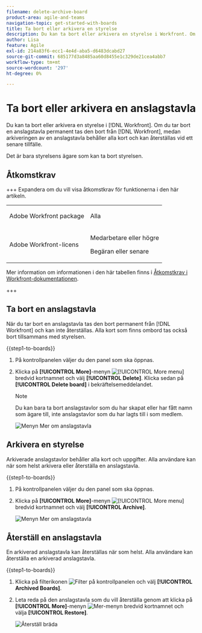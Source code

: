 ```yaml
---
filename: delete-archive-board
product-area: agile-and-teams
navigation-topic: get-started-with-boards
title: Ta bort eller arkivera en styrelse
description: Du kan ta bort eller arkivera en styrelse i Workfront. Om du tar bort en anslagstavla permanent tas den bort från Workfront, och om du arkiverar en anslagstavla behålls alla kort och kan återställas vid ett senare tillfälle.
author: Lisa
feature: Agile
exl-id: 214a83f6-ecc1-4e4d-aba5-d6483dcabd27
source-git-commit: 685177d3a8485aa60d8455e1c329de21cea4abb7
workflow-type: tm+mt
source-wordcount: '297'
ht-degree: 0%

---
```


# Ta bort eller arkivera en anslagstavla

Du kan ta bort eller arkivera en styrelse i [!DNL Workfront]. Om du tar bort en anslagstavla permanent tas den bort från [!DNL Workfront], medan arkiveringen av en anslagstavla behåller alla kort och kan återställas vid ett senare tillfälle.

Det är bara styrelsens ägare som kan ta bort styrelsen.

## Åtkomstkrav

+++ Expandera om du vill visa åtkomstkrav för funktionerna i den här artikeln.

<table style="table-layout:auto"> 
 <col> 
 <col> 
 <tbody> 
  <tr> 
   <td role="rowheader">Adobe Workfront package</td> 
   <td> <p>Alla</p> </td> 
  </tr> 
  <tr> 
   <td role="rowheader">Adobe Workfront-licens</td> 
   <td> 
   <p>Medarbetare eller högre</p> 
   <p>Begäran eller senare</p>
   </td> 
  </tr> 
 </tbody> 
</table>

Mer information om informationen i den här tabellen finns i [Åtkomstkrav i Workfront-dokumentationen](/help/quicksilver/administration-and-setup/add-users/access-levels-and-object-permissions/access-level-requirements-in-documentation.md).

+++

## Ta bort en anslagstavla

När du tar bort en anslagstavla tas den bort permanent från [!DNL Workfront] och kan inte återställas. Alla kort som finns ombord tas också bort tillsammans med styrelsen.

{{step1-to-boards}}

1. På kontrollpanelen väljer du den panel som ska öppnas.
1. Klicka på **[!UICONTROL More]**-menyn ![[!UICONTROL More menu]](assets/more-icon-spectrum.png) bredvid kortnamnet och välj **[!UICONTROL Delete]**. Klicka sedan på **[!UICONTROL Delete board]** i bekräftelsemeddelandet.

   >[!NOTE]
   >
   >Du kan bara ta bort anslagstavlor som du har skapat eller har fått namn som ägare till, inte anslagstavlor som du har lagts till i som medlem.

   ![Menyn Mer om anslagstavla](assets/boards-board-more-menu.png)

## Arkivera en styrelse

Arkiverade anslagstavlor behåller alla kort och uppgifter. Alla användare kan när som helst arkivera eller återställa en anslagstavla.

{{step1-to-boards}}

1. På kontrollpanelen väljer du den panel som ska öppnas.
1. Klicka på **[!UICONTROL More]**-menyn ![[!UICONTROL More menu]](assets/more-icon-spectrum.png) bredvid kortnamnet och välj **[!UICONTROL Archive]**.

   ![Menyn Mer om anslagstavla](assets/boards-board-more-menu.png)

## Återställ en anslagstavla

En arkiverad anslagstavla kan återställas när som helst. Alla användare kan återställa en arkiverad anslagstavla.

{{step1-to-boards}}

1. Klicka på filterikonen ![Filter](assets/filter-icon-spectrum-25x25.png) på kontrollpanelen och välj **[!UICONTROL Archived Boards]**.
1. Leta reda på den anslagstavla som du vill återställa genom att klicka på **[!UICONTROL More]**-menyn ![Mer-menyn](assets/more-icon-spectrum.png) bredvid kortnamnet och välja **[!UICONTROL Restore]**.

   ![Återställ bräda](assets/boards-dashboard-restore.png)
